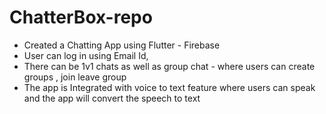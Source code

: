 # ChatterBox-repo
- Created a  Chatting App using  Flutter - Firebase 
- User can log in using Email Id, 
- There can be 1v1 chats as well as group chat - where users can create groups , join leave group 
- The app is Integrated with voice to text feature where users can speak and the app will convert the speech to text 

